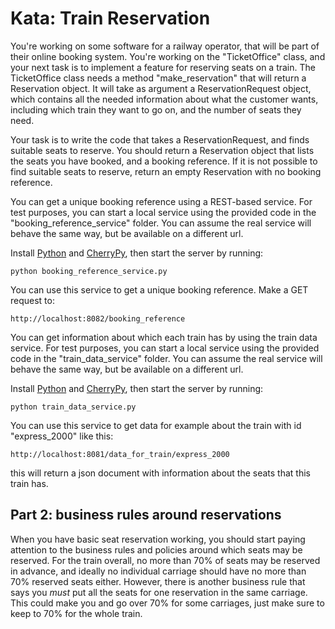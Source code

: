 
# Kata: Train Reservation

You're working on some software for a railway operator, that will be part of their online booking system. You're working on the "TicketOffice" class, and your next task is to implement a feature for reserving seats on a train. The TicketOffice class needs a method "make_reservation" that will return a Reservation object. It will take as argument a ReservationRequest object, which contains all the needed information about what the customer wants, including which train they want to go on, and the number of seats they need.

Your task is to write the code that takes a ReservationRequest, and finds suitable seats to reserve. You should return a Reservation object that lists the seats you have booked, and a booking reference. If it is not possible to find suitable seats to reserve, return an empty Reservation with no booking reference.

You can get a unique booking reference using a REST-based service. For test purposes, you can start a local service using the provided code in the "booking_reference_service" folder. You can assume the real service will behave the same way, but be available on a different url.

Install [Python](http://python.org) and [CherryPy](http://www.cherrypy.org/), then start the server by running:

    python booking_reference_service.py

You can use this service to get a unique booking reference. Make a GET request to: 

    http://localhost:8082/booking_reference

You can get information about which each train has by using the train data service. For test purposes, you can start a local service using the provided code in the "train_data_service" folder. You can assume the real service will behave the same way, but be available on a different url.

Install [Python](http://python.org) and [CherryPy](http://www.cherrypy.org/), then start the server by running:

    python train_data_service.py

You can use this service to get data for example about the train with id "express_2000" like this:

    http://localhost:8081/data_for_train/express_2000

this will return a json document with information about the seats that this train has.

## Part 2: business rules around reservations

When you have basic seat reservation working, you should start paying attention to the business rules and policies around which seats may be reserved. For the train overall, no more than 70% of seats may be reserved in advance, and ideally no individual carriage should have no more than 70% reserved seats either. However, there is another business rule that says you _must_ put all the seats for one reservation in the same carriage. This could make you and go over 70% for some carriages, just make sure to keep to 70% for the whole train.
